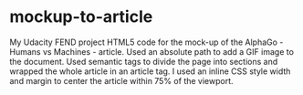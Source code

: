 # mockup-to-article
My Udacity FEND project HTML5 code for the mock-up of the AlphaGo - Humans vs Machines - article. Used an absolute path to add a GIF 
image to the document. Used semantic tags to divide the page into sections and wrapped the whole article in an article tag. I used an 
inline CSS style width and margin to center the article within 75% of the viewport.
